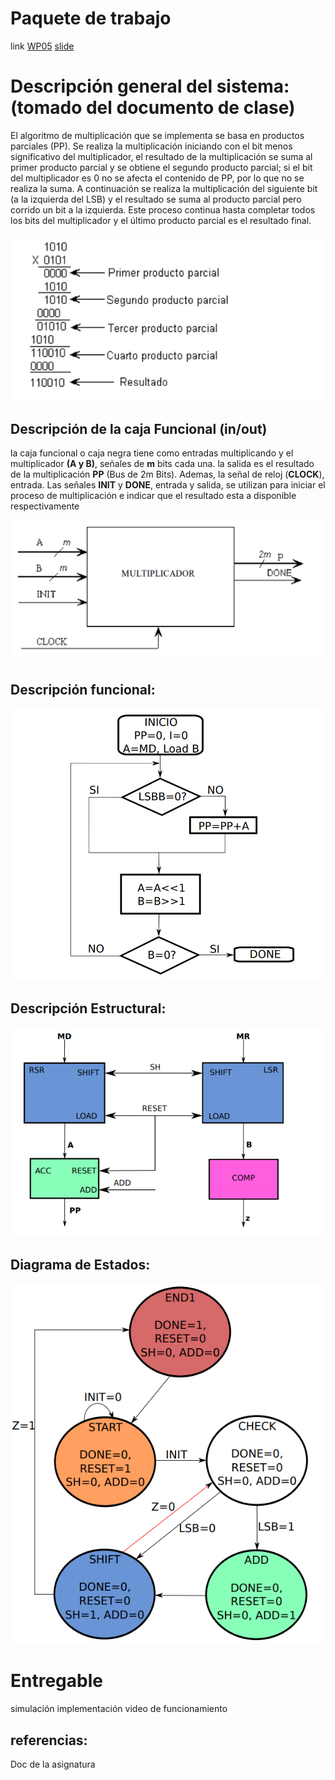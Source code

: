 # Paquete de trabajo

link [WP05](https://classroom.github.com/g/Gopv8Srb)
[slide](https://github.com/unal-edigital1-2020-1/page/tree/master/slides/week08)

# Descripción general del sistema: (tomado del documento de clase)

El algoritmo de multiplicación que se implementa se basa en productos parciales (PP). Se realiza la multiplicación iniciando con el bit menos significativo del multiplicador, el resultado de la multiplicación se suma al primer producto parcial y se obtiene  el segundo producto parcial; si el bit del multiplicador es 0 no se afecta el contenido de PP, por lo que no se realiza la suma. 
A continuación se realiza la multiplicación del siguiente bit (a la izquierda del LSB) y el resultado se suma al producto parcial pero corrido un bit a la izquierda.
Este proceso continua hasta completar todos los bits del multiplicador y el último producto parcial es el resultado final. 

![](https://github.com/Fabeltranm/FPGA-Game-D1/blob/master/HW/RTL/00EJEMPLOS/00MULTIPLICADOR%20(ejemplo)/Version_01/03%20document/img/imagen1.png)


## Descripción de la caja Funcional  (in/out)
la caja funcional o caja negra   tiene como entradas multiplicando y el multiplicador **(A y B)**, señales de **m** bits cada una. la salida es el resultado de la multiplicación **PP** (Bus de 2m Bits). Ademas, la señal de reloj (**CLOCK**), entrada. Las señales **INIT** y **DONE**, entrada y salida, se utilizan para iniciar el proceso de multiplicación e indicar que el resultado esta a disponible respectivamente

![](https://github.com/Fabeltranm/FPGA-Game-D1/blob/master/HW/RTL/00EJEMPLOS/00MULTIPLICADOR%20(ejemplo)/Version_01/03%20document/img/imagen2.png)


## Descripción funcional:

![](https://github.com/Fabeltranm/FPGA-Game-D1/blob/master/HW/RTL/00EJEMPLOS/00MULTIPLICADOR%20(ejemplo)/Version_01/03%20document/img/imagen3.png)


## Descripción Estructural:

![](https://github.com/Fabeltranm/FPGA-Game-D1/blob/master/HW/RTL/00EJEMPLOS/00MULTIPLICADOR%20(ejemplo)/Version_01/03%20document/img/imagen4.png)

## Diagrama de Estados:

![](https://github.com/Fabeltranm/FPGA-Game-D1/blob/master/HW/RTL/00EJEMPLOS/00MULTIPLICADOR%20(ejemplo)/Version_01/03%20document/img/imagen4_1.png)

# Entregable

simulación
implementación
video de funcionamiento 


## referencias:

Doc de la asignatura

